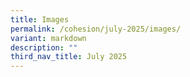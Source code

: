 ```yaml
---
title: Images
permalink: /cohesion/july-2025/images/
variant: markdown
description: ""
third_nav_title: July 2025
---
```

